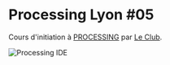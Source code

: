 # Processing Lyon #05

Cours d'initiation à [PROCESSING](http://processing.org) par [Le Club](http://leclub.github.io/p5lyon/).

![Processing IDE](https://raw.githubusercontent.com/clemsos/processing101/master/images/800px-Processing-ide.png)
